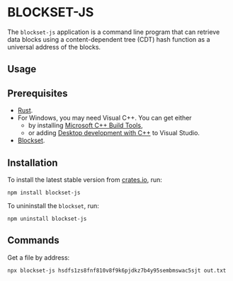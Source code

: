 # BLOCKSET-JS

The `blockset-js` application is a command line program that can retrieve data blocks using a content-dependent tree (CDT) hash function as a universal address of the blocks.

## Usage

## Prerequisites

- [Rust](https://www.rust-lang.org/tools/install).
- For Windows, you may need Visual C++. You can get either
  - by installing [Microsoft C++ Build Tools](https://visualstudio.microsoft.com/visual-cpp-build-tools/),
  - or adding [Desktop development with C++](https://learn.microsoft.com/en-us/cpp/build/vscpp-step-0-installation?view=msvc-170) to Visual Studio.
- [Blockset](https://github.com/datablockset/blockset).

## Installation

To install the latest stable version from [crates.io](https://crates.io/crates/blockset), run:

```console
npm install blockset-js
```

To unininstall the `blockset`, run:

```console
npm uninstall blockset-js
```

## Commands

Get a file by address:

```console
npx blockset-js hsdfs1zs8fnf810v8f9k6pjdkz7b4y95sembmswac5sjt out.txt
```
